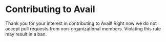 # Contributing to Avail

Thank you for your interest in contributing to Avail! Right now we do not accept pull requests from non-organizational members. Violating this rule may result in a ban. 